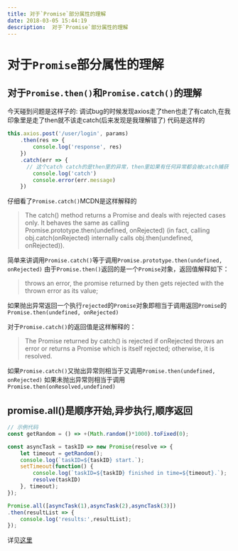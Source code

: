 ```yaml
---
title: 对于`Promise`部分属性的理解
date: 2018-03-05 15:44:19  
description:  对于`Promise`部分属性的理解
---
```


# 对于`Promise`部分属性的理解

## 对于`Promise.then()`和`Promise.catch()`的理解
今天碰到问题是这样子的:
调试bug的时候发现axios走了then也走了有catch,在我印象里是走了then就不该走catch(后来发现是我理解错了)
代码是这样的
```js
this.axios.post('/user/login', params)
    .then(res => {
        console.log('response', res)
    })
    .catch(err => {
      // 这个catch catch的是then里的异常，then里如果有任何异常都会被catch捕获
        console.log('catch')
        console.error(err.message)
    })
```
仔细看了`Promise.catch()`MCDN是这样解释的
>The catch() method returns a Promise and deals with rejected cases only. It behaves the same as calling Promise.prototype.then(undefined, onRejected) (in fact, calling obj.catch(onRejected) internally calls obj.then(undefined, onRejected)).

简单来讲调用`Promise.catch()`等于调用`Promise.prototype.then(undefined, onRejected)`
由于`Promise.then()`返回的是一个`Promise`对象，返回值解释如下：
>throws an error, the promise returned by then gets rejected with the thrown error as its value;

如果抛出异常返回一个执行`rejected`的`Promise`对象即相当于调用返回`Promise`的`Promise.then(undefined, onRejected)`

对于`Promise.catch()`的返回值是这样解释的：
> The Promise returned by catch() is rejected if onRejected throws an error or returns a Promise which is itself rejected; otherwise, it is resolved.

如果`Promise.catch()`又抛出异常则相当于又调用`Promise.then(undefined, onRejected)`
如果未抛出异常则相当于调用`Promise.then(onResolved,undefined)`


## promise.all()是顺序开始,异步执行,顺序返回
```js
// 示例代码
const getRandom = () => +(Math.random()*1000).toFixed(0);

const asyncTask = taskID => new Promise(resolve => {
    let timeout = getRandom();
    console.log(`taskID=${taskID} start.`);
    setTimeout(function() {
        console.log(`taskID=${taskID} finished in time=${timeout}.`);
        resolve(taskID)
    }, timeout);
});

Promise.all([asyncTask(1),asyncTask(2),asyncTask(3)])
.then(resultList => {
    console.log('results:',resultList);
});
```
详见[这里](https://segmentfault.com/q/1010000008174264/a-1020000008175569)